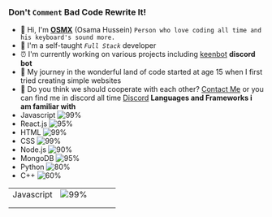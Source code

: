 ### Don't `Comment` Bad Code Rewrite It!
- 👋 Hi, I'm **[OSMX](www.osmx.me)** (Osama Hussein) `Person who love coding all time and his keyboard's sound more.` 
- 👀 I'm a self-taught *`Full Stack`* developer
- ⏰ I'm currently working on various projects including [keenbot](https://www.keenbot.ml) **discord bot**
- 🚀 My journey in the wonderful land of code started at age 15 when I first tried creating simple websites
- 🧬 Do you think we should cooperate with each other? [Contact Me](mailto:husseinosama179@gmail.com) or you can find me in discord all time [Discord](https://discord.gg/fm2J8PE)
**Languages and Frameworks i am familiar with**
 - Javascript ![99%](https://progress-bar.dev/99)
 - React.js ![95%](https://progress-bar.dev/95)
 - HTML ![99%](https://progress-bar.dev/99)
 - CSS ![99%](https://progress-bar.dev/99)
 - Node.js ![90%](https://progress-bar.dev/90)
 - MongoDB ![95%](https://progress-bar.dev/95)
 - Python ![80%](https://progress-bar.dev/80)
 - C++ ![60%](https://progress-bar.dev/60)

|   |   |   |   |   |
|---|---|---|---|---|
| Javascript  | ![99%](https://progress-bar.dev/99)  |   |   |   |
|   |   |   |   |   |
|   |   |   |   |   |
<!---
itsosmx/itsosmx is a ✨ special ✨ repository because its `README.md` (this file) appears on your GitHub profile.
You can click the Preview link to take a look at your changes.
--->
